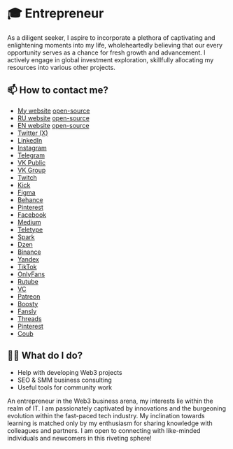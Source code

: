 # 🎓 Entrepreneur
As a diligent seeker, I aspire to incorporate a plethora of captivating and enlightening moments into my life, wholeheartedly believing that our every opportunity serves as a chance for fresh growth and advancement. I actively engage in global investment exploration, skillfully allocating my resources into various other projects.

## 📫 How to contact me?

- [My website](https://gusev.biz) [open-source](https://github.com/GusevSviatodslav/.github)
- [RU website](https://gusevlife.com) [open-source](https://github.com/ViWide-Music-Videos/.github)
- [EN website](https://socforce.com) [open-source](https://github.com/Guru-Venture-Capital/.github)
- [Twitter (X)](https://x.com/gusevlife)
- [LinkedIn](https://www.linkedin.com/in/gusevlife/)
- [Instagram](https://www.instagram.com/gusevsvyatoslav/)
- [Telegram](https://t.me/gusevself)
- [VK Public](https://vk.com/btc.bitcoin)
- [VK Group](https://vk.com/gusevself)
- [Twitch](https://www.twitch.tv/gusevtv)
- [Kick](https://kick.com/gusevlive)
- [Figma](https://www.figma.com/@gusev)
- [Behance](https://www.behance.net/sviatoshusiev)
- [Pinterest](https://pinterest.com/gusevlive/)
- [Facebook](https://www.facebook.com/profile.php?id=100092535331385)
- [Medium](https://mediaboss.medium.com/)
- [Teletype](https://teletype.in/@gusevlife)
- [Spark](https://spark.ru/startup/gusev)
- [Dzen](https://dzen.ru/gusevlive)
- [Binance](https://www.binance.com/ru/square/profile/gusev)
- [Yandex](https://yandex.com/profile/12695587531)
- [TikTok](https://www.tiktok.com/@gusevsvyatoslav)
- [OnlyFans](https://onlyfans.com/gusevlive)
- [Rutube](https://rutube.ru/channel/36690205/)
- [VC](https://vc.ru/gusev)
- [Patreon](https://www.patreon.com/gusev)
- [Boosty](https://boosty.to/sviatoslav)
- [Fansly](https://fansly.com/sviatoslavgusev/posts)
- [Threads](https://www.threads.net/@gusevsvyatoslav)
- [Pinterest](https://www.pinterest.com/gusevlife/)
- [Coub](https://coub.com/gusevsviatoslav)

## 👨‍💻 What do I do?
- Help with developing Web3 projects
- SEO & SMM business consulting
- Useful tools for community work

An entrepreneur in the Web3 business arena, my interests lie within the realm of IT. I am passionately captivated by innovations and the burgeoning evolution within the fast-paced tech industry. My inclination towards learning is matched only by my enthusiasm for sharing knowledge with colleagues and partners. I am open to connecting with like-minded individuals and newcomers in this riveting sphere!
